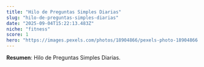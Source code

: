 ```yaml
---
title: "Hilo de Preguntas Simples Diarias"
slug: "hilo-de-preguntas-simples-diarias"
date: "2025-09-04T15:22:13.483Z"
niche: "fitness"
score: 1
hero: "https://images.pexels.com/photos/18904866/pexels-photo-18904866.jpeg?auto=compress&cs=tinysrgb&fit=crop&h=627&w=1200&auto=compress&cs=tinysrgb&w=1024&h=576&fit=crop"
---
```


**Resumen**: Hilo de Preguntas Simples Diarias.

